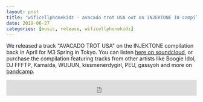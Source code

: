 ```yaml
---
layout: post
title: "wificellphonekidz - avacado trot USA out on INJEKTONE 10 compilation"
date: 2019-06-27
categories: [music, release, wificellphonekidz]
---
```


We released a track "AVACADO TROT USA" on the INJEKTONE compilation back in April for M3 Spring in
Tokyo. You can listen <a href="https://soundcloud.com/wificellphonekidz/avacado-trot-usa">here on soundcloud</a>, or purchase the compilation featuring tracks from other artists like Boogie Idol, DJ FFFTP, Kamaida, WUUUN, kissmenerdygirl, PEU, gassyoh and more on <a href="https://inagerecords.bandcamp.com/album/injektone-10">bandcamp</a>.

<iframe style="border: 0; width: 100%; height: 42px;" src="https://bandcamp.com/EmbeddedPlayer/album=3050378482/size=small/bgcol=ffffff/linkcol=0687f5/track=1876982144/transparent=true/" seamless><a href="http://inagerecords.bandcamp.com/album/injektone-10">INJEKTONE 10 by Wificellphonekidz</a></iframe>
